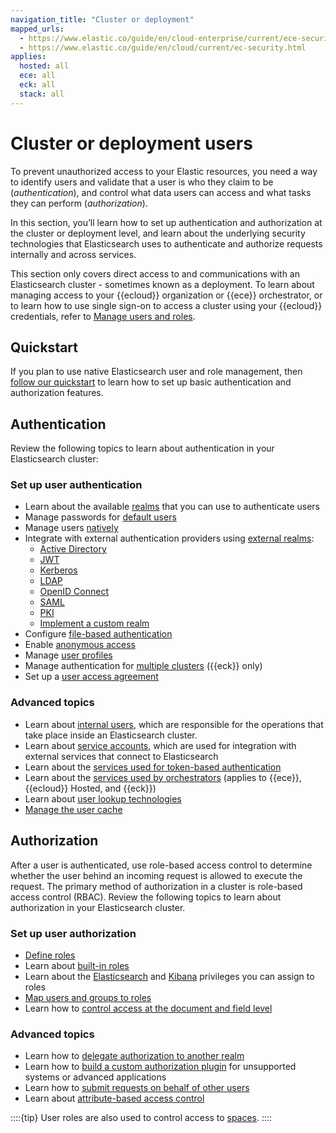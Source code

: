 ```yaml
---
navigation_title: "Cluster or deployment"
mapped_urls:
  - https://www.elastic.co/guide/en/cloud-enterprise/current/ece-securing-clusters.html
  - https://www.elastic.co/guide/en/cloud/current/ec-security.html
applies:
  hosted: all
  ece: all
  eck: all
  stack: all
---
```


# Cluster or deployment users

To prevent unauthorized access to your Elastic resources, you need a way to identify users and validate that a user is who they claim to be (*authentication*), and control what data users can access and what tasks they can perform (*authorization*).

In this section, you’ll learn how to set up authentication and authorization at the cluster or deployment level, and learn about the underlying security technologies that Elasticsearch uses to authenticate and authorize requests internally and across services.

This section only covers direct access to and communications with an Elasticsearch cluster - sometimes known as a deployment. To learn about managing access to your {{ecloud}} organization or {{ece}} orchestrator, or to learn how to use single sign-on to access a cluster using your {{ecloud}} credentials, refer to [Manage users and roles](/deploy-manage/users-roles.md).

## Quickstart

If you plan to use native Elasticsearch user and role management, then [follow our quickstart](/deploy-manage/users-roles/cluster-or-deployment-auth/quickstart.md) to learn how to set up basic authentication and authorization features.

## Authentication

Review the following topics to learn about authentication in your Elasticsearch cluster:

### Set up user authentication

* Learn about the available [realms](/deploy-manage/users-roles/cluster-or-deployment-auth/authentication-realms.md) that you can use to authenticate users
* Manage passwords for [default users](/deploy-manage/users-roles/cluster-or-deployment-auth/built-in-users.html)
* Manage users [natively](/deploy-manage/users-roles/cluster-or-deployment-auth/native.html)
* Integrate with external authentication providers using [external realms](/deploy-manage/users-roles/cluster-or-deployment-auth/external-authentication.md):
  * [Active Directory](/deploy-manage/users-roles/cluster-or-deployment-auth/active-directory.html)
  * [JWT](/deploy-manage/users-roles/cluster-or-deployment-auth/jwt.html)
  * [Kerberos](/deploy-manage/users-roles/cluster-or-deployment-auth/kerberos.html)
  * [LDAP](/deploy-manage/users-roles/cluster-or-deployment-auth/ldap.html)
  * [OpenID Connect](/deploy-manage/users-roles/cluster-or-deployment-auth/openid-connect.html)
  * [SAML](/deploy-manage/users-roles/cluster-or-deployment-auth/saml.html)
  * [PKI](/deploy-manage/users-roles/cluster-or-deployment-auth/pki.html)
  * [Implement a custom realm](/deploy-manage/users-roles/cluster-or-deployment-auth/custom.html)
* Configure [file-based authentication](/deploy-manage/users-roles/cluster-or-deployment-auth/file-based.html)
* Enable [anonymous access](/deploy-manage/users-roles/cluster-or-deployment-auth/anonymous-access.html)
* Manage [user profiles](/deploy-manage/users-roles/cluster-or-deployment-auth/user-profiles.html)
* Manage authentication for [multiple clusters](/deploy-manage/users-roles/cluster-or-deployment-auth/manage-authentication-for-multiple-clusters.html) ({{eck}} only)
* Set up a [user access agreement](/deploy-manage/users-roles/cluster-or-deployment-auth/access-agreement.html)

### Advanced topics

* Learn about [internal users](/deploy-manage/users-roles/cluster-or-deployment-auth/internal-users.html), which are responsible for the operations that take place inside an Elasticsearch cluster.
* Learn about [service accounts](/deploy-manage/users-roles/cluster-or-deployment-auth/service-accounts.html), which are used for integration with external services that connect to Elasticsearch
* Learn about the [services used for token-based authentication](/deploy-manage/users-roles/cluster-or-deployment-auth/token-based-authentication-services.html)
* Learn about the [services used by orchestrators](/deploy-manage/users-roles/cluster-or-deployment-auth/operator-privileges.html) (applies to {{ece}}, {{ecloud}} Hosted, and {{eck}})
* Learn about [user lookup technologies](/deploy-manage/users-roles/cluster-or-deployment-auth/looking-up-users-without-authentication.html)
* [Manage the user cache](/deploy-manage/users-roles/cluster-or-deployment-auth/controlling-user-cache.html)

## Authorization

After a user is authenticated, use role-based access control to determine whether the user behind an incoming request is allowed to execute the request. The primary method of authorization in a cluster is role-based access control (RBAC). Review the following topics to learn about authorization in your Elasticsearch cluster.

### Set up user authorization

* [Define roles](/deploy-manage/users-roles/cluster-or-deployment-auth/defining-roles.html)
* Learn about [built-in roles](/deploy-manage/users-roles/cluster-or-deployment-auth/built-in-roles.html)
* Learn about the [Elasticsearch](/deploy-manage/users-roles/cluster-or-deployment-auth/elasticsearch-privileges.html) and [Kibana](/deploy-manage/users-roles/cluster-or-deployment-auth/kibana-privileges.html) privileges you can assign to roles
* [Map users and groups to roles](/deploy-manage/users-roles/cluster-or-deployment-auth/mapping-users-groups-to-roles.html)
* Learn how to [control access at the document and field level](/deploy-manage/users-roles/cluster-or-deployment-auth/controlling-access-at-document-field-level.html)

### Advanced topics

* Learn how to [delegate authorization to another realm](/deploy-manage/users-roles/cluster-or-deployment-auth/authorization-delegation.html)
* Learn how to [build a custom authorization plugin](/deploy-manage/users-roles/cluster-or-deployment-auth/authorization-plugins.html) for unsupported systems or advanced applications
* Learn how to [submit requests on behalf of other users](/deploy-manage/users-roles/cluster-or-deployment-auth/submitting-requests-on-behalf-of-other-users.html)
* Learn about [attribute-based access control](/deploy-manage/users-roles/cluster-or-deployment-auth/user-roles.html#attributes)

::::{tip}
User roles are also used to control access to [spaces](/deploy-manage/manage-spaces.md). 
::::